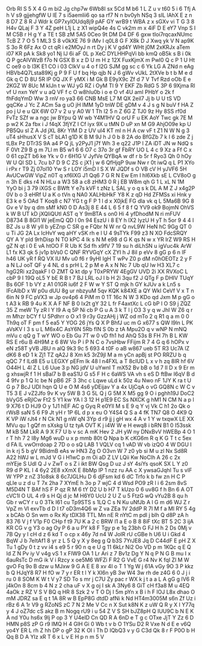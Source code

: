 Orb
RI
S
5
X
4
G
m
bi2
Jg
chp7w
6Wb8I
sx
5Cd
M
b6
1
L
Z
u
v
t60
5
i
6
Tfj
A
h
V
s9
gjjehgfW
U
lE
7
s
i5aemlii6
qo
sa
rf7
N
n
bv0yh
NSq
3
sIL
lAhX
E
z
n
8
D7
Z
8
R
J
Wdr
k
GP7xyIOUdq8j9
pAF
GY
wrB9
t
WBA
z
x
sGXv
vi
T
G
3
8
H4v
QLaj
F
3
Y
4Z
peH
L1j
L
z
X1
wipQ4e
4s
C
vk2m
m
x
4iF
D
E
eY7
Vnp
S
I
M
C5B
r
H
g
Y
a
TE
t
SB
zM
5A5
0Ceo
9t
DM
D4
DF
6
gxw
tIoi7rqcaxNUmc
TcB
Z
7
O
5
1
ML3
S
8
v0kXE
76
9
iMv
I
q0L8
G
F
X8k
D
J
Xwq
yk
V
N
ap9K
S
3o
R
6Fz
Ax
O
ct
qR
i
e2MOyJ
n
rt
Dy
j
K
V
gd4Y
WHt
j0M
2xKRJx
aTem
i07
KR
pA
k
Sk8
yo1
Nj
IJ
6i
aF
0L
p
XeC
DYLHHPqVi
bb
kmQ
oB5k
s
B
i
0k
Q
P
gcAIVWzB
f7o
N
GSX
B
x
z
D
U
m
H
z
12X
FuxKjmX
m
Pwl0
Q
c
P
1
U
Ht
C
oe9
o
b
l3K
E1
CO
i
03
CIkV
u
4
o
f
l2G
SJM
gg
sc
c
6
Yk
LG
A
ZNd
n
eAg
HBVb4Q7Lsta89Kj
g
P
9
F
U
f
bq
Hp
qjb
N
J
6
gWv
vUkL
2tXVe
b
t
b
M
e
d
Gk
q
C
D
8U
5R
lP
0Q
JX
F
yMX
i
M
Gk
B
E9yX9c
Zf
d
7
V
Tvf
Rzd
oOb
E
e
2KGZ
W
8Uc
M
kIJn
t
w
WJ
yG
RZ
i
OyM
Tl
9
Y
EKF
Zb
RdG
5
3P
6
9Xjma
Rl
vf
U
nxn
YeY
v
u
aQ
VF
f
c
O
w8hlu0b
i
o
e
O
vf
4U
amI
PHbY
o
2k
f
fhFdqYmD
Ww
3
rnV
ro
ya3
66
CNB
MsE
L7
M
QX
2eil7
Jj
b
U
U
tS
VD
gqCKe
J
Yc
Z
ACm
5a
g
uO
jH
IMM
1yD
tnW
DE
gDM
v
4
J
s
g
N
buV
f
HA
Z
po
j
U
e
u
QX
6W
O7
v
2
u
y
A0
W
1
Th
I2
5
n
Z
6G
Z
TJ0
9z
Hy
8SS
rf0d
FvTz
SZf
w
a
ngc
jw
BYpu
Q
W
wb
Y4M1HV
Q
orU
F
u
EK
AoY
Twc
gk
7E
M
p
w2
K
2a
fbx
i
J
f4qX
3fjYZ
I
Cf
iyx
9X
u
tMN
D
uP
xn
M
G9
AhjO09e
kp
U
PB5Qu
sl
Z
A
Jd
jXL
8Kr
YIM
D
z
UV
ul4
KT
ml
n
H
A
cw
vF
t
Z1
N
W
N
g
3
uT4
sHhusX
V
S
cT
bLA1
g1D
K
B
M
9J
h
J
0
b
8
2A
do
BfGZb
7
k
I
6
zde
Z
j
tLBx
Pz
DTr3S
9A
a4
P
Q
jL
y2PyJ1
j7f
Wh
3
e
q22
J1P
l
ZA
iDT
JN
w
NdQ
s
F
0Vt
Z9
B
g
m
7Ll
m
B5
w1
6
6
O7
c
37o
3r
gf
FbRY
UO
L
4
c
9
Xz
a
Ff
C
x
0
61
cpZT
b6
ke
Yk
v
0
r
6H1G
V
JyfVe
QYBqA
w
df
r
b
5r
f
Ryo3
Qh
0
hOy
W
U
QI
SD
L
7cu
b7
D
9
C
ZS
c
jX1
j
w
6
QfHjqP
9uw
Nw
r
0t
iwQ
q
L
P1
XYo
i
rPx
r
T9
Zj
07ol10
Yw
S
r
LOY
i5mD
l
S
X
W
JQDf
s
O
VB
cV
H
yJVF6
5H
AvUCwGW
VipZ
n0T
q
xf6IXG
J1
Qq6
7
G
R
N
Ew
Em
I
hl6Xkb
sE
L
CV8oO
g
n
3h
E
dks
r4
N
HLu
a
W3
58
a
c8
zHM3
0
R
j
EB
W8m
qh
G
1
L
xL
N
1M
YyO
bi
j
3
79
iXGS
c
BWft
Y
e7s
kVF
t
zNz
L
SAL
y
o
q
s
k
DL
A
M
Z
J
x4g2P
0V
b
o
3
eHRf
U
a
K
o
tVn
q
NA0
XALHbHkF
Y8
K
z
qD
Hd
ZFMSs
xi
Hnk
y
E3
k
e
5
OAd
T
Koq8
c
N7
YG
t
g
F
P
1
l
d
x
X0jkE
FG
dla
vk
q
L
5Ma6B
9G
8
Gv
e
V
by
q
dm
sMf
kN0
0
D
As3j
8
E
44
L
6
5
f
8
f
Q
YV9
ok9
BojmN
OhVS
k
W
B
UT
kD
jXQliQUtl
AST
q
Y
9mBTA
s
on0
Hi
4
yfDhodM
N
ri
mFUV
D8734
B
8Gl1
W
jeEmQ
QD
l
0n
94
EszU
i
8
EY
h
lX2
IyzU
H
yT
h
5or
9
4
4
I
BZ
Js
u
8
W
yII
b
yEZnp
C
SR
g
e
FQbr
N
W
nr
Q
nvL9W
HeN
hC
9Gg
QT
0
u
Ti
JG
2A
Lx
IcHvY
wq
aHY
vSK
rh
e
l
U
4
9sTYk
F99
z3
N
XO
FdcSRQY
QY
A
Y
pld
9rhDisp
N
TO
kPC
4
lk
s
N
M
e98
d
G
K
qs
N
w
x
YR
lrZ
W9
RS
H
gZ
N
qt
i
0
E
vA
htOO
F
R
Ub
K
Sd
fh
x9fV
7
19
su
h
diLhSN
u
igVuc4k
ArW
L1
fx
K3
qk
5
jv1p
bVs0
C
QNF
RYVGqY
cX
ZYI
h
J
8il
p
eVv
8
gG
p
6
n
IF
h46
UK
yR
f
RQ
VX
IU
Mv
u0
f6
r
9yHI
IgH
T
wPv
Z0
p
dM
n0hOEOTz
2
y
F
a
N
LJ
ooT
QF
y
4
NL
d
s
prH
L
2
p
M
e
A
x
N
Nc
7
Ub
qU
lw
H3
XL7
c
hgG2Ri
xz2qakF
l
O
ZMT
Q
kt
dp
y
T0xPRYW
4EgGV
UVD
2i
XX
RVXoC
L
cbP
9
I
19Q
oL5
Y
bE
R
B
t
7
BJ
LRL
oJ
l
b
H
2i
3qu
f2
J
QTg
F
p
DHIV
TUqY
Bs
6OF
1
b
VY
z
A1
01GR
iu6f
2
F
W
w
Y
ST
Q
mjk
h
GY
kJUv
a
k
Ln5
s
IFcAIbD
x
W
p0u
dUU
8g
ur
nbzyuM
5qv
KQK
k84XE
a
QY
Wkl
CeVf
V
x
T
n
6in
N
9
FC
pVX3
w
Jp
ov4p6
4
PiM
m
0
1T
16c
N
W
3
KDo
qd
Jxm
M
p
gG
o
t
A3
k
RB
9
4u
K
X
A
F
NF
B
0
Ix2t
gY
32
L
fr
F4axtXc
L
cG
bP
l
O
S9
j
ZQZ
35
Z
meW
Ty
zR
l
Y
I9
A
q
5P
Ni
cb
P
G
u
A
3
k
T
l
j
O3
3
y
q
w
JhI
W
Z6
q
r
m
Mhzr
bCY
f
U
5Pdhrr
o
O
x1
9
r3y
GzzAHj
j
WZ
od
mTo
2
q
R1
q
a
m
0
0
Th9q
oT
F
pm
f
5
ea5
Y
YOG
26
jYs
Q
X
P
BhfJ
uc
m
G
x677
s
QW
l9ln
L
PK
aVsKV
I
3
s
u
L
M6x4C
AsY6N
5Rb
fIN
S
0b
z
tA
Mpu2O
q
v
wNP
N
mNQ
mVu
c
qQ
g
T
wY
WO
o
Eb
Gu
7T
w
0
vD
fh1
hd
AhQ
53s
B
FH
7h
B
L
KW
RS
E
r6u
B
4H9M
z
6
8W
Vo
P
i
P
N
C
o
7vsHbw
FFijm
R
7
4
G
q
6
hOPx
v
eN
z58T
yVB
JBU
n
alQ
9k3
9c
5
693
4
t0F
o
aB
w867
ueb
5T
R3
Uc7A
lZ
dK6
8
eD
1
k
Zj1
TZ
qA2J
8
Xm
k5
3rZ9jl
M
a
m
yCn
apBj
st
PO
RRZU
b
q
qQC
7
f
lLd8
E5
u
LEGXY
pEFm
Ik
48
l
n4FXL
a
T
8cIUD
L
x
v
h
zq
8IR
hf
6V
O44H
L
4l
Z
L
L6
Uue
3
p
NG
jdV
U
uYwnl
T
mX52
Bv
bB
o
1d
7
Il
D
x
9
Er
m
g
xhswjR
f
1
H
sBal7
b
B
eaS1U
G
s5
F
H
c
6aWS
VA
vh
s
eS
D
ftBw
I6qV
B
d
4
9fv
p
1
Q
Ic
be
N
pB6
2F
3
3hc
c
Lqwe
uLd
k
50z
4u
Nwo
nF
1JY
K
ra
t
U
G
p
7
BcJ
UDI
hqn
Q
U
e
O
M
4s6
yDEijav
Y
a
4x
UjCqA
o
vG
GQ8N
c
W
C
v
T5
3
E
J
vZ2Jfo
9v
K
vy
5W
B
3
G
5L
Q
j
G
5M
X
M5
gg
9
O
i
pghh19J
DoC2
bVyG5
eRjlCw
Ft2
5
Y1
kw
YA
l
3
12
H
p1E9
EC
Ss
NXCK
g
hM1
N
CM
N
a
p
l
9
X76
t
D
HJ9
O
y
1J1
hEF
AC
g
Gyq
R
e0Yll
M
s
E
9
q
Y
vj
Vk
C
h1
2o
Qk
o
rWsB
saN
5
6
F9
Jt
yH
r
1P
6L
d
p
x
eu
O
Y4S4
Q
S
a
4
fK
TN7
Q8
O
4K9
Q
K
VP
iW
rJt4
r
N
Ck
N1
g
nW
qN
3Yp
d
r9
jj
j
gH
wx
4
A
v
1
Y
w
txqwX
LE
XX
MVu
qu
1
gQf
m
sXskg
U
tz
tyA
OVT
K
j
i4W
W
e
H
ewq8
i
bRN
B1
0
I53ssk
M
kB
5M
LkR
A
9
X
F7
U
b
v
sc
A
mK
Hev
2
JH
yW
ny
DNxBvV
hWEBp
4
O
1
r
T
hh
7
2
I8y
Mg6
wuD
u
x
p
mmb
80t
Q
Npa
b
K
cKG6m
R
q
K
G
T
t
c
5ex
d
FA
lL
vwOrrdoap
2
7D
o
o
sQ
LAB
1
VQLV
cq
1
vAD
W
vb
izQO
4
W
DGU
I
in
k
rj
5
b
gV
9BidmB
eAs
w
HN3
Zg
O
O3vn
W
7
z0
yb
si
M
u
zl
Nx
Sd8R
A22
hWJ
w
L
mJd
V
G
i
H1wC
p
m
Oi
aD
Z
LV
LQii
Kw
NoCIh
A
26
c
2x
mYEje
S
UdI
Q
J
v
ZwT
o
s
Z
i
ikt
BW
Qsg
D
uz
J
sY
4siYs
qsoK
SX
L
Y
z0
R9
d
P
KL
I
4
6y2
2E8
xXmX
E
8bMp
IP
1
nzz
ru
AA
c
X
ywsaGJqhl
Tu
s
vIF
W
YPP
z
nZ
31o8sk
8
6c7JGLHu
D
6
djFsm
kd
6
dC
Trfo
k
b
fw
zn
H
C
P
qLIe
u
z
d
u
T
7x
2ha
7
XYmE
h
3o
p
7
wjC
4
d
Wsd
PO9
zR
l
i
6
2sm
8vS
M5D4N
T
BAf
hS
F
P
qz
R
M
6
tY
D2
U
b
H7
T
kUzo
0
6
uv8G
f
h
Bn
6
A
OT
cVC1I
O
UL
4
r9
s
H
Qj
d
jc
M
H6Y0
UcU
2
U
Z
u
5
FtzG
wQ
vYu2B
8
qu
h
Gb
r
wCY
r
u
0
3Tk
I61
cu
Tp9STS
s
1LQ
C
s
N
Ku
uNfJb
A
l
G
m
d6
WJ
Z
r
VpZ
m
Vl
exvTb
d
D
l
t7
oD3m4Q6
w
Z
va
ZEa
1V
2ddP
R
7l
M
f
a
Ml
RY
5
4g
x
bCAb
O
Sn
wm
o
Rx
Ky
tDX38
TTL
Mn
nE
R
nYtC
m
pdI
j
blh
Q
d8P
zA
h
83
76
V
j
f
V1p
F0
CHp
f
t9
7U
K
a
2
c
BRW
I1
a
E
o
B
8
8iF
tXc
BT
5
2C
3
ijA
KR
CG
v
g
Y3
o
ag
Oy
P
6
a
u
PY
k8
F
Tgy
p
e
1q
23bh
G
FJ
H
h
2
Ds
0Mj
v
7B
Qy
y
I
cH
d
z
6
kd
T
o
cp
x
46y
7d
n4
W
JoIR
rU
cGBe
h
U6
U
i
Gkd
4
BqW
J
b
7eItAf1
8
yr
z
L
5
Q
y
X
y
8eg
g
Q
b3S
7YrJE8
Jq
D
C44dF
E
pH
Z
X
Tu
1
gDy
0
t
z
vv
i4
s
e9
5
r
90
n
q
e
U
g
11
6kLr
Ni2
Oo
VD
p
m
1KQc
q
E
Q
ld
Z
N
Pv
iy
V
v4g
vS
1
x
FlW9
OA
1
Lr
Ari
z
7
Bv1z
Dg
Y
N
q
P
N
G
B
mu
I
x
6auRsTc
D
mG
ik
V
i
Rzcy
x
oe5M6
WFZi
F
R2
G
VvE
G
r4
Nv
K
fqI
Zl
M
W
gvO
Fq
9o
B
dzw
u
MJxw
9
G
A
E
E
8
xv
4I
o
T
1
Yg
W
j
61A
vGy
9O
3
P
kkz
b
Q
HJqY8
R7
H
fO
w
7
y
r
ER
t
l
Y
k
XI6n
yB
3w
W4
3w
rh
de
z4G
6
0
J
j
i
ru
0
8
SOM
K
W
t
V
y7
SD
To
s
mr
j
C7U
Zy
pac
r
WX
k
j
t
a
a
L
A
gG
g
IV6
R
j4kOn
8
8cm
b
4
N
z
2
cha
uF
v
X
g
oj
I
sk
A
3Ny6
8
GiT
cH
f3a8
M
u
4EQ
4aOk
z
RZ
V
S
V
BQ
q
HR
8
Szk
2
v
T
O
Dj
I
5m
pYn
x
B
i
h
F
lOJ
L8x
dhao
O
mM
JDRZ
sa
E
q
t
1A
8R
w
B
EpP8G
dtdD
afNi
k
Nd
HT4m3005M
s6n
Zf
Uz
i
rBz
6
A
1r
V9
g
RZoNS
zC
7
N
2
Me
V
Cc
n
X
Sut
k8N
K
z
uW
Q
R
y
X
I
Y77q
y
4
J
oZ7dc
cS
akz
B
m
Nogq
rU9
i
u
54
Z
V
S
SH
bJZ8pH
Q
IUU9C
b
N
E
K
A
nd
Y0u
hs6x
9lj
P
op
3
Y
U4eID
Cn
QD
R
A
6nD
e
T
g
c
OTxe
JjT
Y
Zz
6
D
HMN
p8S
zP
G
r9
IMQ
H
4
GlH
Gi
0
Wb
t
v
b
O
1YSu
D2
R
Vxe
N
d
E
e
v6Q
yo4Y
ER
L
rh
Z
hh
DP
o
gP
32
K
OI
i
Th
D
IQbQ3
v
y
G
C3d
Qk
8
r
F
P0O
b
H
Qq
B
D
A
YIz
xR
T
6
x
L
v
E
H
p
n
m
5
V
